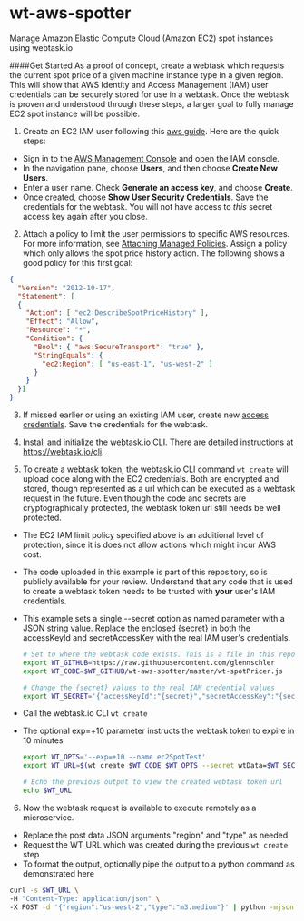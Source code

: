# wt-aws-spotter
Manage Amazon Elastic Compute Cloud (Amazon EC2) spot instances using webtask.io

####Get Started
As a proof of concept, create a webtask which requests the current spot price of a given machine instance type in a given region. This will show that AWS Identity and Access Management (IAM) user credentials can be securely stored for use in a webtask. Once the webtask is proven and understood through these steps, a larger goal to fully manage EC2 spot instance will be possible.

1. Create an EC2 IAM user following this [aws guide](http://docs.aws.amazon.com/IAM/latest/UserGuide/Using_SettingUpUser.html#Using_CreateUser_console). Here are the quick steps:
  * Sign in to the [AWS Management Console](https://console.aws.amazon.com/iam/) and open the IAM console.
  * In the navigation pane, choose **Users**, and then choose **Create New Users**.
  * Enter a user name. Check **Generate an access key**, and choose **Create**.
  * Once created, choose **Show User Security Credentials**. Save the credentials for the webtask. You will not have access to *this* secret access key again after you close.

2. Attach a policy to limit the user permissions to specific AWS resources. For more information, see [Attaching Managed Policies](http://docs.aws.amazon.com/IAM/latest/UserGuide/policies_using-managed.html#attach-managed-policy-console). Assign a policy which only allows the spot price history action. The following shows a good policy for this first goal:
  ```json
  {
    "Version": "2012-10-17",
    "Statement": [
    {
      "Action": [ "ec2:DescribeSpotPriceHistory" ],
      "Effect": "Allow",
      "Resource": "*",
      "Condition": {
        "Bool": { "aws:SecureTransport": "true" },
        "StringEquals": {
          "ec2:Region": [ "us-east-1", "us-west-2" ]
        }
      }
    }]
  }
  ```

3. If missed earlier or using an existing IAM user, create new [access credentials](http://docs.aws.amazon.com/IAM/latest/UserGuide/ManagingCredentials.html#Using_CreateAccessKey). Save the credentials for the webtask.

4. Install and initialize the webtask.io CLI. There are detailed instructions at https://webtask.io/cli.

5. To create a webtask token, the webtask.io CLI command ```wt create``` will upload code along with the EC2 credentials. Both are encrypted and stored, though represented as a url which can be executed as a webtask request in the future. Even though the code and secrets are cryptographically protected, the webtask token url still needs be well protected.
  * The EC2 IAM limit policy specified above is an additional level of protection, since it is does not allow actions which might incur AWS cost.
  * The code uploaded in this example is part of this repository, so is publicly available for your review. Understand that any code that is used to create a webtask token needs to be trusted with **your** user's IAM credentials.
  * This example sets a single --secret option as named parameter with a JSON string value. Replace the enclosed {secret} in both the accessKeyId and secretAccessKey with the real IAM user's credentials.

    ```bash
    # Set to where the webtask code exists. This is a file in this repository
    export WT_GITHUB=https://raw.githubusercontent.com/glennschler
    export WT_CODE=$WT_GITHUB/wt-aws-spotter/master/wt-spotPricer.js
    ```

    ```bash
    # Change the {secret} values to the real IAM credential values
    export WT_SECRET='{"accessKeyId":"{secret}","secretAccessKey":"{secret}"}'
    ```

  * Call the webtask.io CLI ```wt create```
  * The optional exp=+10 parameter instructs the webtask token to expire in 10 minutes
    ```bash
    export WT_OPTS='--exp=+10 --name ec2SpotTest'
    export WT_URL=$(wt create $WT_CODE $WT_OPTS --secret wtData=$WT_SECRET)
    ```

    ```bash
    # Echo the previous output to view the created webtask token url
    echo $WT_URL
    ```

6. Now the webtask request is available to execute remotely as a microservice.

  * Replace the post data JSON arguments "region" and "type" as needed
  * Request the WT_URL which was created during the previous ```wt create``` step
  * To format the output, optionally pipe the output to a python command as demonstrated here
  ```bash
  curl -s $WT_URL \
  -H "Content-Type: application/json" \
  -X POST -d '{"region":"us-west-2","type":"m3.medium"}' | python -mjson.tool
  ```
